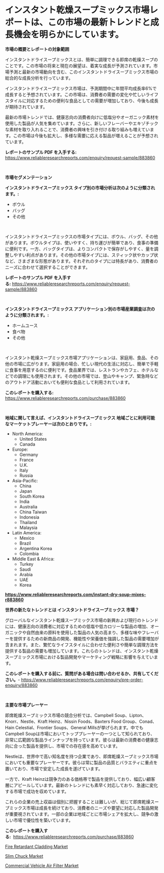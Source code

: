 <p><h1>インスタント乾燥スープミックス市場レポートは、この市場の最新トレンドと成長機会を明らかにしています。</h1></p><p><strong>市場の概要とレポートの対象範囲</strong></p>
<p><p>インスタントドライスープミックスとは、簡単に調理できる即席の乾燥スープのことです。この市場の将来と現在の展望は、着実な成長が予測されています。市場予測と最新の市場動向を含む、このインスタントドライスープミックス市場の総合的な成長分析を行っています。</p><p>インスタントドライスープミックス市場は、予測期間中に年間平均成長率6%で成長すると予想されています。この市場は、消費者の需要の変化や忙しいライフスタイルに対応するための便利な食品としての需要が増加しており、今後も成長が期待されています。</p><p>最新の市場トレンドでは、健康志向の消費者向けに低塩分やオーガニック素材を使用した製品が人気を集めています。さらに、新しいフレーバーやエキゾチックな素材を取り入れることで、消費者の興味を引き付ける取り組みも増えています。この市場は今後も拡大し、多様な需要に応える製品が増えることが予想されています。</p></p>
<p><strong>レポートのサンプル PDF を入手する:</strong> <a href="https://www.reliableresearchreports.com/enquiry/request-sample/883860">https://www.reliableresearchreports.com/enquiry/request-sample/883860</a></p>
<p>&nbsp;</p>
<p><strong>市場セグメンテーション</strong></p>
<p><strong>インスタントドライスープミックス タイプ別の市場分析は次のように分類されます。:</strong></p>
<p><ul><li>ボウル</li><li>バッグ</li><li>その他</li></ul></p>
<p>&nbsp;</p>
<p><p>インスタントドライスープミックスの市場タイプには、ボウル、バッグ、その他があります。ボウルタイプは、使いやすく、持ち運びが簡単であり、食事の準備に便利です。一方、バッグタイプは、よりコンパクトで保存がしやすく、量を調整しやすい利点があります。その他の市場タイプには、スティック状やカップ状など、さまざまな形態があります。それぞれのタイプには特長があり、消費者のニーズに合わせて選択することができます。</p></p>
<p><strong>レポートのサンプル PDF を入手する:</strong>&nbsp;<a href="https://www.reliableresearchreports.com/enquiry/request-sample/883860">https://www.reliableresearchreports.com/enquiry/request-sample/883860</a></p>
<p>&nbsp;</p>
<p><strong> インスタントドライスープミックス アプリケーション別の市場産業調査は次のように分類されます。:</strong></p>
<p><ul><li>ホームユース</li><li>食べ物</li><li>その他</li></ul></p>
<p>&nbsp;</p>
<p><p>インスタント乾燥スープミックス市場アプリケーションは、家庭用、食品、その他の市場に広がります。家庭用の場合、忙しい現代の生活に対応し、簡単で手軽に食事を用意するのに便利です。食品業界では、レストランやカフェ、ホテルなどでの調理にも使用されます。その他の市場では、登山やキャンプ、緊急時などのアウトドア活動においても便利な食品として利用されています。</p></p>
<p><strong>このレポートを購入する:</strong>&nbsp; <a href="https://www.reliableresearchreports.com/purchase/883860">https://www.reliableresearchreports.com/purchase/883860</a></p>
<p>&nbsp;</p>
<p><strong>地域に関して言えば、インスタントドライスープミックス 地域ごとに利用可能なマーケットプレーヤーは次のとおりです。:</strong></p>
<p><ul>
    <li>
        North America:
        <ul>
            <li>United States</li>
            <li>Canada</li>
        </ul>
    </li>
    <li>
        Europe:
        <ul>
            <li>Germany</li>
            <li>France</li>
            <li>U.K.</li>
            <li>Italy</li>
            <li>Russia</li>
        </ul>
    </li>
    <li>
        Asia-Pacific:
        <ul>
            <li>China</li>
            <li>Japan</li>
            <li>South Korea</li>
            <li>India</li>
            <li>Australia</li>
            <li>China Taiwan</li>
            <li>Indonesia</li>
            <li>Thailand</li>
            <li>Malaysia</li>
        </ul>
    </li>
    <li>
        Latin America:
        <ul>
            <li>Mexico</li>
            <li>Brazil</li>
            <li>Argentina Korea</li>
            <li>Colombia</li>
        </ul>
    </li>
    <li>
        Middle East & Africa:
        <ul>
            <li>Turkey</li>
            <li>Saudi</li>
            <li>Arabia</li>
            <li>UAE</li>
            <li>Korea</li>
        </ul>
    </li>
    </ul></p>
<p><strong><a href="https://www.reliableresearchreports.com/instant-dry-soup-mixes-r883860">https://www.reliableresearchreports.com/instant-dry-soup-mixes-r883860</a></strong>&nbsp;</p>
<p><strong>世界の新たなトレンドとは インスタントドライスープミックス 市場？</strong></p>
<p><p>グローバルなインスタント乾燥スープミックス市場の新興および現行のトレンドには、健康志向の消費者に対応するための低塩や低カロリーな製品の増加、オーガニックや自然由来の原料を使用した製品の人気の高まり、多様な味やフレーバーを提供するための新商品の開発、機能性や栄養価を強調した製品の需要増加が含まれます。また、繁忙なライフスタイルに合わせた便利さや簡単な調理方法を提供する製品の需要も増加しています。これらのトレンドは、インスタント乾燥スープミックス市場における製品開発やマーケティング戦略に影響を与えています。</p></p>
<p><strong>このレポートを購入する前に、質問がある場合は問い合わせるか、共有してください。</strong>- <a href="https://www.reliableresearchreports.com/enquiry/pre-order-enquiry/883860">https://www.reliableresearchreports.com/enquiry/pre-order-enquiry/883860</a></p>
<p>&nbsp;</p>
<p><strong>主要な市場プレーヤー</strong></p>
<p><p>即席乾燥スープミックス市場の競合分析では、Campbell Soup、Lipton、Knorr、Nestle、Kraft Heinz、Nissin Foods、Baxters Food Group、Conad、Hain Celestial、Frontier Soups、General Millsが挙げられます。中でもCampbell Soupは市場においてトッププレーヤーの一つとして知られており、非常に広範囲な製品ラインナップを持っています。彼らは最新の消費者の健康志向に合った製品を提供し、市場での存在感を高めています。</p><p>Nestleは、世界中で高い知名度を持つ企業であり、即席乾燥スープミックス市場においても重要なプレーヤーです。彼らは常に製品の品質とバラエティに重点を置いており、市場で安定した成長を遂げています。</p><p>一方で、Kraft Heinzは競争力のある価格帯で製品を提供しており、幅広い顧客層にアピールしています。最新のトレンドにも素早く対応しており、急速に変化する市場で成功を収めています。</p><p>これらの企業の売上収益は個別に把握することは難しいが、総じて即席乾燥スープミックス市場は成長を続けており、消費者のニーズや要望に対応した製品開発が重要視されています。一部の企業は地域ごとに市場シェアを拡大し、競争の激しい市場で優位性を築いています。</p></p>
<p><strong>このレポートを購入する:</strong>&nbsp;&nbsp;<a href="https://www.reliableresearchreports.com/purchase/883860">https://www.reliableresearchreports.com/purchase/883860</a></p>
<p><p><a href="https://www.linkedin.com/pulse/global-fire-retardant-cladding-market-size-trends-insights-pmaee?trackingId=EXUR2wHsYYBaM67VK9RvQA%3D%3D">Fire Retardant Cladding Market</a></p><p><a href="https://www.linkedin.com/pulse/slim-chuck-market-size-growing-forecasted-period-from-2024-7xsoe?trackingId=o0eWGt%2BlxIoE%2BNmtB5CSmA%3D%3D">Slim Chuck Market</a></p><p><a href="https://www.linkedin.com/pulse/commercial-vehicle-air-filter-market-size-2024-2031-global-ymave?trackingId=8IdexCSimKfjKhShcA1UqQ%3D%3D">Commercial Vehicle Air Filter Market</a></p></p>